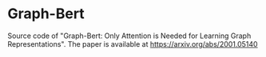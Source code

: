 # Graph-Bert
Source code of "Graph-Bert: Only Attention is Needed for Learning Graph Representations". The paper is available at https://arxiv.org/abs/2001.05140

